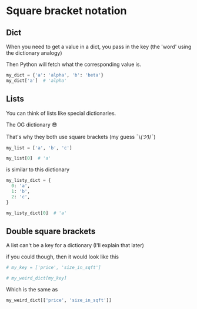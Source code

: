 # Square bracket notation

## Dict

When you need to get a value in a dict, you pass in the key (the 'word' using the dictionary analogy)

Then Python will fetch what the corresponding value is.

```py
my_dict = {'a': 'alpha', 'b': 'beta'}
my_dict['a']  # 'alpha'
```

## Lists

You can think of lists like special dictionaries.

The OG dictionary 😎

That's why they both use square brackets (my guess ¯\\_(ツ)_/¯)

```py
my_list = ['a', 'b', 'c']

my_list[0]  # 'a'
```

is similar to this dictionary

```py
my_listy_dict = {
  0: 'a',
  1: 'b',
  2: 'c',
}

my_listy_dict[0]  # 'a'
```

## Double square brackets

A list can't be a key for a dictionary (I'll explain that later)

if you could though, then it would look like this

```py
# my_key = ['price', 'size_in_sqft']

# my_weird_dict[my_key]
```

Which is the same as

```py
my_weird_dict[['price', 'size_in_sqft']]
```
